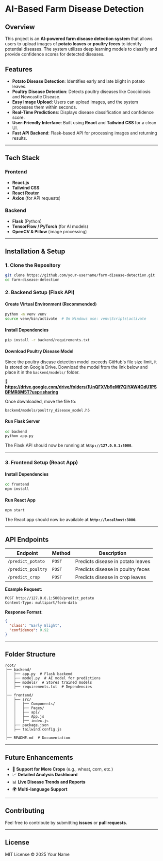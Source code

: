 # AI-Based Farm Disease Detection

## Overview
This project is an **AI-powered farm disease detection system** that allows users to upload images of **potato leaves** or **poultry feces** to identify potential diseases. The system utilizes deep learning models to classify and provide confidence scores for detected diseases.

## Features
- **Potato Disease Detection**: Identifies early and late blight in potato leaves.
- **Poultry Disease Detection**: Detects poultry diseases like Coccidiosis and Newcastle Disease.
- **Easy Image Upload**: Users can upload images, and the system processes them within seconds.
- **Real-Time Predictions**: Displays disease classification and confidence score.
- **User-Friendly Interface**: Built using **React** and **Tailwind CSS** for a clean UI.
- **Fast API Backend**: Flask-based API for processing images and returning results.

---

## Tech Stack
### **Frontend**
- **React.js**
- **Tailwind CSS**
- **React Router**
- **Axios** (for API requests)

### **Backend**
- **Flask** (Python)
- **TensorFlow / PyTorch** (for AI models)
- **OpenCV & Pillow** (image processing)

---

## Installation & Setup
### **1. Clone the Repository**
```bash
git clone https://github.com/your-username/farm-disease-detection.git
cd farm-disease-detection
```

### **2. Backend Setup (Flask API)**
#### **Create Virtual Environment (Recommended)**
```bash
python -m venv venv
source venv/bin/activate  # On Windows use: venv\Scripts\activate
```
#### **Install Dependencies**
```bash
pip install -r backend/requirements.txt
```
#### **Download Poultry Disease Model**
Since the poultry disease detection model exceeds GitHub's file size limit, it is stored on Google Drive. Download the model from the link below and place it in the `backend/models/` folder.

🔗 **https://drive.google.com/drive/folders/1UnQFXVb9eMf7QiYAW4GdU1PSBPMR8M5T?usp=sharing**

Once downloaded, move the file to:
```
backend/models/poultry_disease_model.h5
```

#### **Run Flask Server**
```bash
cd backend
python app.py
```
The Flask API should now be running at **`http://127.0.0.1:5000`**.

---

### **3. Frontend Setup (React App)**
#### **Install Dependencies**
```bash
cd frontend
npm install
```
#### **Run React App**
```bash
npm start
```
The React app should now be available at **`http://localhost:3000`**.

---

## API Endpoints
| Endpoint | Method | Description |
|----------|--------|-------------|
| `/predict_potato` | `POST` | Predicts disease in potato leaves |
| `/predict_poultry` | `POST` | Predicts disease in poultry feces |
| `/predict_crop` | `POST` | Predicts disease in crop leaves |

**Example Request:**
```bash
POST http://127.0.0.1:5000/predict_potato
Content-Type: multipart/form-data
```
**Response Format:**
```json
{
  "class": "Early Blight",
  "confidence": 0.92
}
```

---

## Folder Structure
```
root/
│── backend/
│   ├── app.py  # Flask backend
│   ├── model.py  # AI model for predictions
│   ├── models/  # Stores trained models
│   ├── requirements.txt  # Dependencies
│
│── frontend/
│   ├── src/
│   │   ├── Components/
│   │   ├── Pages/
│   │   ├── api/
│   │   ├── App.js
│   │   ├── index.js
│   ├── package.json
│   ├── tailwind.config.js
│
│── README.md  # Documentation
```

---

## Future Enhancements
- 🌿 **Support for More Crops** (e.g., wheat, corn, etc.)
- 📈 **Detailed Analysis Dashboard**
- 📊 **Live Disease Trends and Reports**
- 🌍 **Multi-language Support**

---

## Contributing
Feel free to contribute by submitting **issues** or **pull requests**.

---

## License
MIT License © 2025 Your Name

